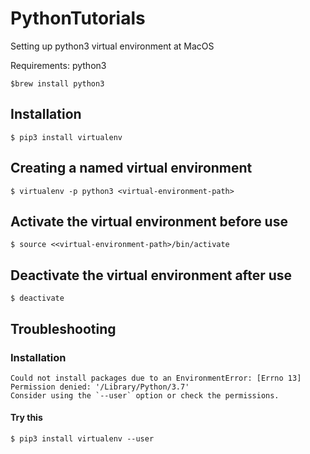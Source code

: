 # PythonTutorials

Setting up python3 virtual environment at MacOS

Requirements: 
python3 

```
$brew install python3

```
## Installation
```
$ pip3 install virtualenv
```

## Creating a named virtual environment
```
$ virtualenv -p python3 <virtual-environment-path>
```
## Activate the virtual environment before use

```
$ source <<virtual-environment-path>/bin/activate
```
## Deactivate the  virtual environment after use

```
$ deactivate
```
## Troubleshooting
### Installation
```
Could not install packages due to an EnvironmentError: [Errno 13] Permission denied: '/Library/Python/3.7'
Consider using the `--user` option or check the permissions.
```
#### Try this
```
$ pip3 install virtualenv --user
```







